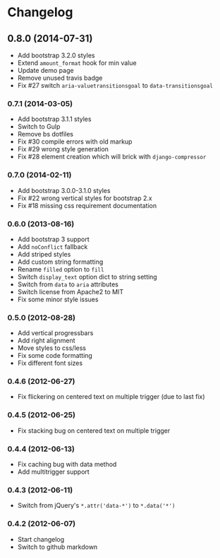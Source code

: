 # Changelog

## 0.8.0 (2014-07-31)

* Add bootstrap 3.2.0 styles
* Extend `amount_format` hook for min value
* Update demo page
* Remove unused travis badge
* Fix #27 switch `aria-valuetransitionsgoal` to `data-transitionsgoal`

### 0.7.1 (2014-03-05)

* Add bootstrap 3.1.1 styles
* Switch to Gulp
* Remove bs dotfiles
* Fix #30 compile errors with old markup
* Fix #29 wrong style generation
* Fix #28 element creation which will brick with `django-compressor`

### 0.7.0 (2014-02-11)

* Add bootstrap 3.0.0-3.1.0 styles
* Fix #22 wrong vertical styles for bootstrap 2.x
* Fix #18 missing css requirement documentation

### 0.6.0 (2013-08-16)

* Add bootstrap 3 support
* Add `noConflict` fallback
* Add striped styles
* Add custom string formatting
* Rename `filled` option to `fill`
* Switch `display_text` option dict to string setting
* Switch from `data` to `aria` attributes
* Switch license from Apache2 to MIT
* Fix some minor style issues

### 0.5.0 (2012-08-28)

* Add vertical progressbars
* Add right alignment
* Move styles to css/less
* Fix some code formatting
* Fix different font sizes

### 0.4.6 (2012-06-27)

* Fix flickering on centered text on multiple trigger (due to last fix)

### 0.4.5 (2012-06-25)

* Fix stacking bug on centered text on multiple trigger

### 0.4.4 (2012-06-13)

* Fix caching bug with data method
* Add multitrigger support

### 0.4.3 (2012-06-11)

* Switch from jQuery's `*.attr('data-*')` to `*.data('*')`

### 0.4.2 (2012-06-07)

* Start changelog
* Switch to github markdown
